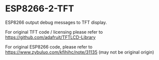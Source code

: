 ESP8266-2-TFT
=============

ESP8266 output debug messages to TFT display.

For original TFT code / licensing please refer to
https://github.com/adafruit/TFTLCD-Library

For original ESP8266 code, please refer to
https://www.zybuluo.com/kfihihc/note/31135 (may not be original origin)
